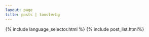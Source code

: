 ```yaml
---
layout: page
title: posts | tomsterbg
---
```


{% include language_selector.html %}
{% include post_list.html%}
